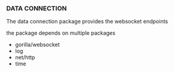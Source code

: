 <h3>DATA CONNECTION</h3>

The data connection package provides the websocket endpoints

the package depends on multiple packages

- gorilla/websocket
- log
- net/http
- time 

